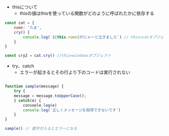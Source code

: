 - thisについて
  - thisの値はthisを使っている関数がどのように呼ばれたかに依存する

```js
const cat = {
    name: 'たま',
    cry() {
        console.log(`${this.name}がにゃーと泣きました`) // this=catオブジェクト
    }
}

const cry2 = cat.cry() //this=windowsオブジェクト
```

- try、catch
  - エラーが起きるとその行より下のコードは実行されない

```js

function sample(message) {
    try {
    message = message.toUpperCase();
    } catch(e) {
        consoele.log(e)
        console.log('正しくメッセージを取得できないです')
    }
}

sample() // 数字が入るとエラーになる
```
